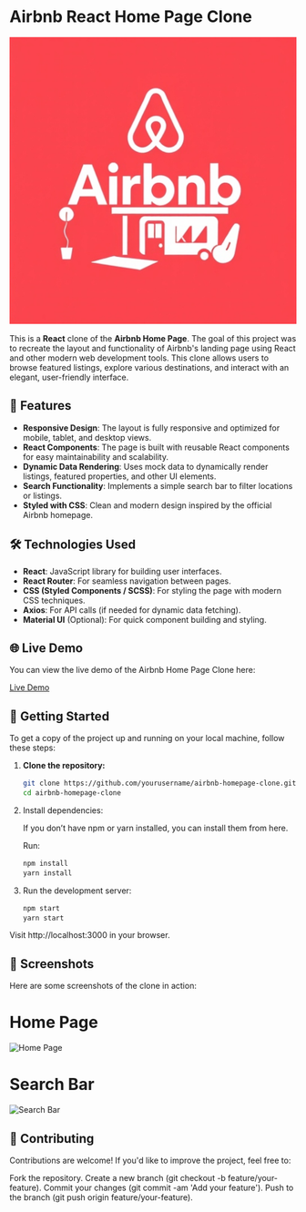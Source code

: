 # Airbnb React Home Page Clone

![Airbnb Clone](image-2.png) <!-- Replace with a project image -->

This is a **React** clone of the **Airbnb Home Page**. The goal of this project was to recreate the layout and functionality of Airbnb's landing page using React and other modern web development tools. This clone allows users to browse featured listings, explore various destinations, and interact with an elegant, user-friendly interface.

## 🚀 Features

- **Responsive Design**: The layout is fully responsive and optimized for mobile, tablet, and desktop views.
- **React Components**: The page is built with reusable React components for easy maintainability and scalability.
- **Dynamic Data Rendering**: Uses mock data to dynamically render listings, featured properties, and other UI elements.
- **Search Functionality**: Implements a simple search bar to filter locations or listings.
- **Styled with CSS**: Clean and modern design inspired by the official Airbnb homepage.

## 🛠️ Technologies Used

- **React**: JavaScript library for building user interfaces.
- **React Router**: For seamless navigation between pages.
- **CSS (Styled Components / SCSS)**: For styling the page with modern CSS techniques.
- **Axios**: For API calls (if needed for dynamic data fetching).
- **Material UI** (Optional): For quick component building and styling.

## 🌐 Live Demo

You can view the live demo of the Airbnb Home Page Clone here:

[Live Demo](https://airbnb-react-homepage.vercel.app/)

## 🎯 Getting Started

To get a copy of the project up and running on your local machine, follow these steps:

1. **Clone the repository:**

   ```bash
   git clone https://github.com/yourusername/airbnb-homepage-clone.git
   cd airbnb-homepage-clone
2.  Install dependencies:

    If you don’t have npm or yarn installed, you can install them from here.

    Run:

    ```bash
    npm install
    yarn install

3. Run the development server:

    ```bash
    npm start
    yarn start

Visit http://localhost:3000 in your browser.

## 📸 Screenshots
Here are some screenshots of the clone in action:

# Home Page
![Home Page](image-1.png)

# Search Bar
![Search Bar](image.png)

## 🤝 Contributing
Contributions are welcome! If you'd like to improve the project, feel free to:

Fork the repository.
Create a new branch (git checkout -b feature/your-feature).
Commit your changes (git commit -am 'Add your feature').
Push to the branch (git push origin feature/your-feature).